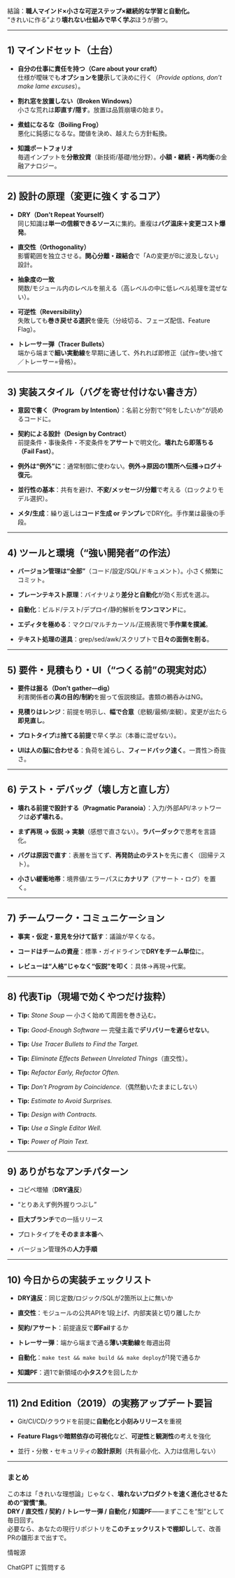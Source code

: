 結論：**職人マインド×小さな可逆ステップ×継続的な学習と自動化。**  
“きれいに作る”より**壊れない仕組みで早く学ぶ**ほうが勝つ。

---

## 1) マインドセット（土台）

- **自分の仕事に責任を持つ（Care about your craft）**  
    仕様が曖昧でも**オプションを提示**して決めに行く（_Provide options, don’t make lame excuses_）。
    
- **割れ窓を放置しない（Broken Windows）**  
    小さな荒れは**即直す/隠す**。放置は品質崩壊の始まり。
    
- **煮蛙になるな（Boiling Frog）**  
    悪化に鈍感になるな。閾値を決め、越えたら方針転換。
    
- **知識ポートフォリオ**  
    毎週インプットを**分散投資**（新技術/基礎/他分野）。**小額・継続・再均衡**の金融アナロジー。
    

---

## 2) 設計の原理（変更に強くするコア）

- **DRY（Don’t Repeat Yourself）**  
    同じ知識は**単一の信頼できるソース**に集約。重複は**バグ温床＋変更コスト爆発**。
    
- **直交性（Orthogonality）**  
    影響範囲を独立させる。**関心分離・疎結合**で「Aの変更がBに波及しない」設計。
    
- **抽象度の一致**  
    関数/モジュール内のレベルを揃える（高レベルの中に低レベル処理を混ぜない）。
    
- **可逆性（Reversibility）**  
    失敗しても**巻き戻せる選択**を優先（分岐切る、フェーズ配信、Feature Flag）。
    
- **トレーサー弾（Tracer Bullets）**  
    端から端まで**細い実動線**を早期に通して、外れれば即修正（試作=使い捨て／トレーサー=骨格）。
    

---

## 3) 実装スタイル（バグを寄せ付けない書き方）

- **意図で書く（Program by Intention）**：名前と分割で“何をしたいか”が読めるコードに。
    
- **契約による設計（Design by Contract）**  
    前提条件・事後条件・不変条件を**アサート**で明文化。**壊れたら即落ちる（Fail Fast）**。
    
- **例外は“例外”に**：通常制御に使わない。**例外→原因の1箇所へ伝播→ログ＋復元**。
    
- **並行性の基本**：共有を避け、**不変/メッセージ/分離**で考える（ロックよりモデル選択）。
    
- **メタ/生成**：繰り返しは**コード生成 or テンプレ**でDRY化。手作業は最後の手段。
    

---

## 4) ツールと環境（“強い開発者”の作法）

- **バージョン管理は“全部”**（コード/設定/SQL/ドキュメント）。小さく頻繁にコミット。
    
- **プレーンテキスト原理**：バイナリより**差分と自動化**が効く形式を選ぶ。
    
- **自動化**：ビルド/テスト/デプロイ/静的解析を**ワンコマンド**に。
    
- **エディタを極める**：マクロ/マルチカーソル/正規表現で**手作業を撲滅**。
    
- **テキスト処理の道具**：grep/sed/awk/スクリプトで**日々の面倒を削る**。
    

---

## 5) 要件・見積もり・UI（“つくる前”の現実対応）

- **要件は掘る（Don’t gather—dig）**  
    利害関係者の**真の目的/制約**を掘って仮説検証。書類の鵜呑みはNG。
    
- **見積りはレンジ**：前提を明示し、**幅で合意**（悲観/最頻/楽観）。変更が出たら**即見直し**。
    
- **プロトタイプ**は**捨てる前提**で早く学ぶ（本番に混ぜない）。
    
- **UIは人の脳に合わせる**：負荷を減らし、**フィードバック速く**。一貫性＞奇抜さ。
    

---

## 6) テスト・デバッグ（壊し方と直し方）

- **壊れる前提で設計する（Pragmatic Paranoia）**：入力/外部API/ネットワークは**必ず壊れる**。
    
- **まず再現 → 仮説 → 実験**（感想で直さない）。**ラバーダック**で思考を言語化。
    
- **バグは原因で直す**：表層を当てず、**再発防止のテスト**を先に書く（回帰テスト）。
    
- **小さい緩衝地帯**：境界値/エラーパスに**カナリア**（アサート・ログ）を置く。
    

---

## 7) チームワーク・コミュニケーション

- **事実・仮定・意見を分けて話す**：議論が早くなる。
    
- **コードはチームの資産**：標準・ガイドラインで**DRYをチーム単位**に。
    
- **レビューは“人格”じゃなく“仮説”を叩く**：具体→再現→代案。
    

---

## 8) 代表Tip（現場で効くやつだけ抜粋）

- **Tip:** _Stone Soup_ — 小さく始めて周囲を巻き込む。
    
- **Tip:** _Good-Enough Software_ — 完璧主義で**デリバリーを遅らせない**。
    
- **Tip:** _Use Tracer Bullets to Find the Target._
    
- **Tip:** _Eliminate Effects Between Unrelated Things_（直交性）。
    
- **Tip:** _Refactor Early, Refactor Often._
    
- **Tip:** _Don’t Program by Coincidence._（偶然動いたままにしない）
    
- **Tip:** _Estimate to Avoid Surprises._
    
- **Tip:** _Design with Contracts._
    
- **Tip:** _Use a Single Editor Well._
    
- **Tip:** _Power of Plain Text._
    

---

## 9) ありがちなアンチパターン

- コピペ増殖（**DRY違反**）
    
- “とりあえず例外握りつぶし”
    
- **巨大ブランチ**での一括リリース
    
- プロトタイプを**そのまま本番**へ
    
- バージョン管理外の**人力手順**
    

---

## 10) 今日からの実装チェックリスト

-  **DRY違反**：同じ定数/ロジック/SQLが2箇所以上に無いか
    
-  **直交性**：モジュールの公共APIを1段上げ、内部実装と切り離したか
    
-  **契約/アサート**：前提違反で**即Fail**するか
    
-  **トレーサー弾**：端から端まで通る**薄い実動線**を毎週出荷
    
-  **自動化**：`make test && make build && make deploy`が1発で通るか
    
-  **知識PF**：週1で新領域の**小タスク**を回したか
    

---

## 11) 2nd Edition（2019）の実務アップデート要旨

- Git/CI/CD/クラウドを前提に**自動化と小刻みリリース**を重視
    
- **Feature Flags**や**暗黙依存の可視化**など、**可逆性**と**観測性**の考えを強化
    
- 並行・分散・セキュリティの**設計原則**（共有最小化、入力は信用しない）
    

---

### まとめ

この本は「きれいな理想論」じゃなく、**壊れないプロダクトを速く進化させるための“習慣”集**。  
**DRY / 直交性 / 契約 / トレーサー弾 / 自動化 / 知識PF**――まずここを“型”として毎日回す。  
必要なら、あなたの現行リポジトリを**このチェックリストで棚卸し**して、改善PRの雛形まで出すで。

情報源

ChatGPT に質問する
